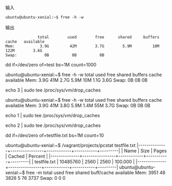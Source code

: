 输入

```
ubuntu@ubuntu-xenial:~$ free -h -w
```

输出

```
              total        used        free      shared     buffers       cache   available
Mem:           3.9G         42M        3.7G        5.9M         10M        122M        3.6G
Swap:            0B          0B          0B
```

dd if=/dev/zero of=test bs=1M count=1000

ubuntu@ubuntu-xenial:~$ free -h -w
              total        used        free      shared     buffers       cache   available
Mem:           3.9G         41M        2.7G        5.9M         10M        1.1G        3.6G
Swap:            0B          0B          0B


echo 3 | sudo tee /proc/sys/vm/drop_caches


ubuntu@ubuntu-xenial:~$ free -h -w
              total        used        free      shared     buffers       cache   available
Mem:           3.9G         41M        3.8G        5.9M        1.4M         55M        3.7G
Swap:            0B          0B          0B


echo 1 | sudo tee /proc/sys/vm/drop_caches

echo 2 | sudo tee /proc/sys/vm/drop_caches



dd if=/dev/zero of=testfile.txt bs=1M count=10

ubuntu@ubuntu-xenial:~$ /vagrant/projects/pcstat testfile.txt
|--------------+----------------+------------+-----------+---------|
| Name         | Size           | Pages      | Cached    | Percent |
|--------------+----------------+------------+-----------+---------|
| testfile.txt | 10485760       | 2560       | 2560      | 100.000 |
|--------------+----------------+------------+-----------+---------|
ubuntu@ubuntu-xenial:~$ free -m
              total        used        free      shared  buff/cache   available
Mem:           3951          48        3826           5          76        3737
Swap:             0           0           0
